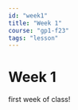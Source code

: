 ```yaml
---
id: "week1"
title: "Week 1"
course: "gp1-f23"
tags: "lesson"
---
```

Week 1
===============

first week of class!

